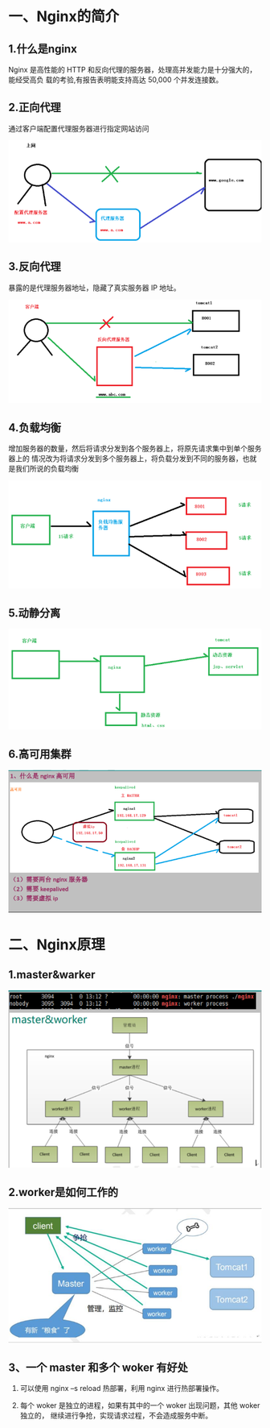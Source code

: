 # 一、Nginx的简介

## 1.什么是nginx

Nginx 是高性能的 HTTP 和反向代理的服务器，处理高并发能力是十分强大的， 能经受高负 载的考验,有报告表明能支持高达 50,000 个并发连接数。

## 2.正向代理

通过客户端配置代理服务器进行指定网站访问

![image-20211109201339875](..\images/image-20211109201339875.png)

## 3.反向代理

暴露的是代理服务器地址，隐藏了真实服务器 IP 地址。

![image-20211109201402579](..\images/image-20211109201402579.png)

## 4.负载均衡

增加服务器的数量，然后将请求分发到各个服务器上，将原先请求集中到单个服务器上的 情况改为将请求分发到多个服务器上，将负载分发到不同的服务器，也就是我们所说的负载均衡

![image-20211109201904303](..\images/image-20211109201904303.png)

## 5.动静分离

![image-20211109202407195](..\images/image-20211109202407195.png)

## 6.高可用集群

![image-20211110164136994](..\images/image-20211110164136994.png)

# 二、Nginx原理

## 1.master&warker

![image-20211110164311702](..\images/image-20211110164311702.png)

## 2.worker是如何工作的

![image-20211110164543737](..\images/image-20211110164543737.png)

## 3、一个 master 和多个 woker 有好处

1. 可以使用 nginx –s reload 热部署，利用 nginx 进行热部署操作。

2. 每个 woker 是独立的进程，如果有其中的一个 woker 出现问题，其他 woker 独立的， 继续进行争抢，实现请求过程，不会造成服务中断。

